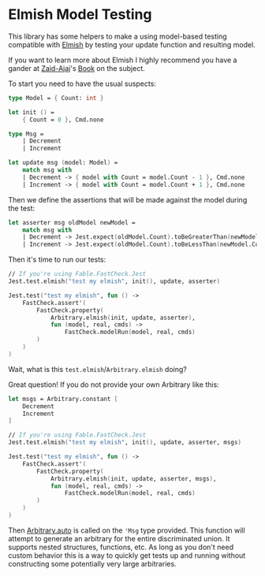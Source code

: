 # Elmish Model Testing

This library has some helpers to make a using 
model-based testing compatible with [Elmish] by
testing your update function and resulting model.

<Note>If you want to learn more about Elmish
I highly recommend you have a gander at 
[Zaid-Ajaj]'s [Book] on the subject.</Note>

To start you need to have the usual suspects:

```fsharp
type Model = { Count: int }

let init () =
    { Count = 0 }, Cmd.none

type Msg =
    | Decrement
    | Increment

let update msg (model: Model) =
    match msg with
    | Decrement -> { model with Count = model.Count - 1 }, Cmd.none
    | Increment -> { model with Count = model.Count + 1 }, Cmd.none
```

Then we define the assertions that will be made 
against the model during the test:

```fsharp
let asserter msg oldModel newModel =
    match msg with
    | Decrement -> Jest.expect(oldModel.Count).toBeGreaterThan(newModel.Count)
    | Increment -> Jest.expect(oldModel.Count).toBeLessThan(newModel.Count)
```

Then it's time to run our tests:

```fsharp
// If you're using Fable.FastCheck.Jest
Jest.test.elmish("test my elmish", init(), update, asserter)

Jest.test("test my elmish", fun () ->
    FastCheck.assert'(
        FastCheck.property(
            Arbitrary.elmish(init, update, asserter), 
            fun (model, real, cmds) ->
                FastCheck.modelRun(model, real, cmds)
        )
    )
)
```

Wait, what is this `test.elmish`/`Arbitrary.elmish` doing?

Great question! If you do not provide your own Arbitrary
like this:

```fsharp
let msgs = Arbitrary.constant [
    Decrement
    Increment
]

// If you're using Fable.FastCheck.Jest
Jest.test.elmish("test my elmish", init(), update, asserter, msgs)

Jest.test("test my elmish", fun () ->
    FastCheck.assert'(
        FastCheck.property(
            Arbitrary.elmish(init, update, asserter, msgs), 
            fun (model, real, cmds) ->
                FastCheck.modelRun(model, real, cmds)
        )
    )
)
```

Then [Arbitrary.auto] is called on the `'Msg` type provided.
This function will attempt to generate an arbitrary for the
entire discriminated union. It supports nested structures, 
functions, etc. As long as you don't need custom behavior 
this is a way to quickly get tests up and running without
constructing some potentially very large arbitraries.

[Arbitrary.auto]:/fast-check/arbitrary/arbitrary#auto
[Book]:https://zaid-ajaj.github.io/the-elmish-book
[Elmish]:https://github.com/elmish/elmish
[Zaid-Ajaj]:https://github.com/Zaid-Ajaj

